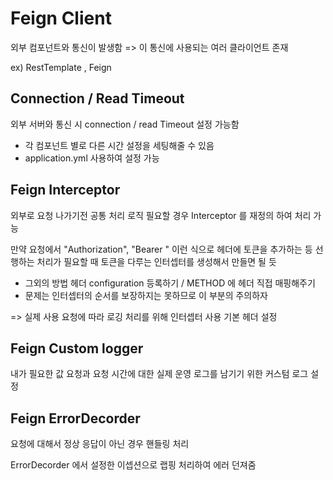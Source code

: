 # Feign Client

외부 컴포넌트와 통신이 발생함
=> 이 통신에 사용되는 여러 클라이언트 존재

ex) RestTemplate , Feign

## Connection / Read Timeout

외부 서버와 통신 시 connection / read Timeout  설정 가능함
- 각 컴포넌트 별로 다른 시간 설정을 세팅해줄 수 있음
- application.yml 사용하여 설정 가능

## Feign Interceptor

외부로 요청 나가기전 공통 처리 로직 필요할 경우 Interceptor 를 재정의 하여 처리 가능

만약 요청에서  "Authorization", "Bearer " 이런 식으로 헤더에 토큰을 추가하는 등
선행하는 처리가 필요할 때 토큰을 다루는 인터셉터를 생성해서 만들면 될 듯
- 그외의 방법 헤더 configuration 등록하기 / METHOD 에 헤더 직접 매핑해주기
- 문제는 인터셉터의 순서를 보장하지는 못하므로 이 부분의 주의하자

=> 실제 사용
요청에 따라 로깅 처리를 위해 인터셉터 사용
기본 헤더 설정

## Feign Custom logger
내가 필요한 값 요청과 요청 시간에 대한 실제 운영 로그를 남기기 위한 커스텀 로그 설정

## Feign ErrorDecorder
요청에 대해서 정상 응답이 아닌 경우 핸들링 처리

ErrorDecorder 에서 설정한 이셉션으로 랩핑 처리하여 에러 던져줌






